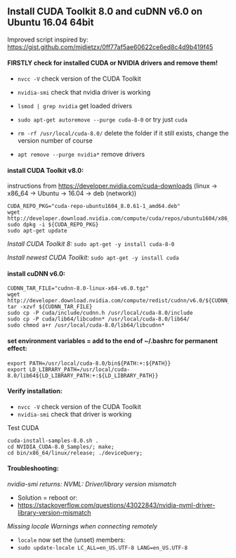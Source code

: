 ## Install CUDA Toolkit 8.0 and cuDNN v6.0 on Ubuntu 16.04 64bit

Improved script inspired by: https://gist.github.com/mjdietzx/0ff77af5ae60622ce6ed8c4d9b419f45

#### FIRSTLY check for installed CUDA or NVIDIA drivers and remove them!
 - `nvcc -V` check version of the CUDA Toolkit
 - `nvidia-smi` check that nvidia driver is working
 - `lsmod | grep nvidia` get loaded drivers

 - `sudo apt-get autoremove --purge cuda-8-0` or try just `cuda`
 - `rm -rf /usr/local/cuda-8.0/` delete the folder if it still exists, change the version number of course
 - `apt remove --purge nvidia*` remove drivers

#### install CUDA Toolkit v8.0:

instructions from https://developer.nvidia.com/cuda-downloads (linux -> x86_64 -> Ubuntu -> 16.04 -> deb (network))

```
CUDA_REPO_PKG="cuda-repo-ubuntu1604_8.0.61-1_amd64.deb"
wget http://developer.download.nvidia.com/compute/cuda/repos/ubuntu1604/x86_64/${CUDA_REPO_PKG}
sudo dpkg -i ${CUDA_REPO_PKG}
sudo apt-get update
```

*Install CUDA Toolkit 8:* `sudo apt-get -y install cuda-8-0`

*Install newest CUDA Toolkit:* `sudo apt-get -y install cuda`


#### install cuDNN v6.0:

```
CUDNN_TAR_FILE="cudnn-8.0-linux-x64-v6.0.tgz"
wget http://developer.download.nvidia.com/compute/redist/cudnn/v6.0/${CUDNN_TAR_FILE}
tar -xzvf ${CUDNN_TAR_FILE}
sudo cp -P cuda/include/cudnn.h /usr/local/cuda-8.0/include
sudo cp -P cuda/lib64/libcudnn* /usr/local/cuda-8.0/lib64/
sudo chmod a+r /usr/local/cuda-8.0/lib64/libcudnn*
```

#### set environment variables = add to the end of ~/.bashrc for permanent effect:

```
export PATH=/usr/local/cuda-8.0/bin${PATH:+:${PATH}}
export LD_LIBRARY_PATH=/usr/local/cuda-8.0/lib64${LD_LIBRARY_PATH:+:${LD_LIBRARY_PATH}}
```

#### Verify installation:

 - `nvcc -V` check version of the CUDA Toolkit
 - `nvidia-smi` check that driver is working

Test CUDA

```
cuda-install-samples-8.0.sh .
cd NVIDIA_CUDA-8.0_Samples/; make;
cd bin/x86_64/linux/release; ./deviceQuery;
```

#### Troubleshooting:

*nvidia-smi returns: NVML: Driver/library version mismatch*
 - Solution = reboot or:
 - https://stackoverflow.com/questions/43022843/nvidia-nvml-driver-library-version-mismatch

*Missing locale Warnings when connecting remotely*
 - `locale` now set the (unset) members:
 - `sudo update-locale LC_ALL=en_US.UTF-8 LANG=en_US.UTF-8`
